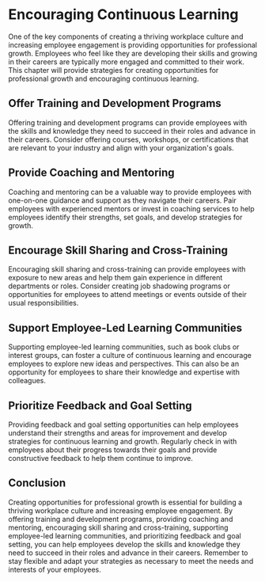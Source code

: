 Encouraging Continuous Learning
==========================================================================================

One of the key components of creating a thriving workplace culture and increasing employee engagement is providing opportunities for professional growth. Employees who feel like they are developing their skills and growing in their careers are typically more engaged and committed to their work. This chapter will provide strategies for creating opportunities for professional growth and encouraging continuous learning.

Offer Training and Development Programs
---------------------------------------

Offering training and development programs can provide employees with the skills and knowledge they need to succeed in their roles and advance in their careers. Consider offering courses, workshops, or certifications that are relevant to your industry and align with your organization's goals.

Provide Coaching and Mentoring
------------------------------

Coaching and mentoring can be a valuable way to provide employees with one-on-one guidance and support as they navigate their careers. Pair employees with experienced mentors or invest in coaching services to help employees identify their strengths, set goals, and develop strategies for growth.

Encourage Skill Sharing and Cross-Training
------------------------------------------

Encouraging skill sharing and cross-training can provide employees with exposure to new areas and help them gain experience in different departments or roles. Consider creating job shadowing programs or opportunities for employees to attend meetings or events outside of their usual responsibilities.

Support Employee-Led Learning Communities
-----------------------------------------

Supporting employee-led learning communities, such as book clubs or interest groups, can foster a culture of continuous learning and encourage employees to explore new ideas and perspectives. This can also be an opportunity for employees to share their knowledge and expertise with colleagues.

Prioritize Feedback and Goal Setting
------------------------------------

Providing feedback and goal setting opportunities can help employees understand their strengths and areas for improvement and develop strategies for continuous learning and growth. Regularly check in with employees about their progress towards their goals and provide constructive feedback to help them continue to improve.

Conclusion
----------

Creating opportunities for professional growth is essential for building a thriving workplace culture and increasing employee engagement. By offering training and development programs, providing coaching and mentoring, encouraging skill sharing and cross-training, supporting employee-led learning communities, and prioritizing feedback and goal setting, you can help employees develop the skills and knowledge they need to succeed in their roles and advance in their careers. Remember to stay flexible and adapt your strategies as necessary to meet the needs and interests of your employees.

